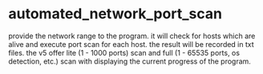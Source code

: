 # automated_network_port_scan
provide the network range to the program. 
it will check for hosts which are alive and execute port scan for each host. 
the result will be recorded in txt files. 
the v5 offer lite (1 - 1000 ports) scan and full (1 - 65535 ports, os detection, etc.) scan with displaying the current progress of the program.
